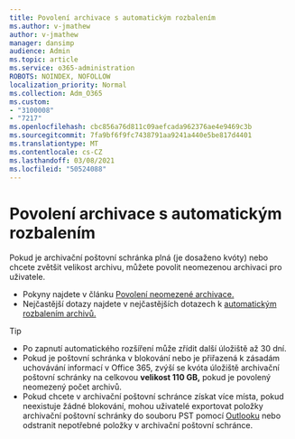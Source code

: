 ```yaml
---
title: Povolení archivace s automatickým rozbalením
ms.author: v-jmathew
author: v-jmathew
manager: dansimp
audience: Admin
ms.topic: article
ms.service: o365-administration
ROBOTS: NOINDEX, NOFOLLOW
localization_priority: Normal
ms.collection: Adm_O365
ms.custom:
- "3100008"
- "7217"
ms.openlocfilehash: cbc856a76d811c09aefcada962376ae4e9469c3b
ms.sourcegitcommit: 7fa9bf6f9fc7438791aa9241a440e5be817d4401
ms.translationtype: MT
ms.contentlocale: cs-CZ
ms.lasthandoff: 03/08/2021
ms.locfileid: "50524088"
---
```

# <a name="enable-auto-expanding-archiving"></a>Povolení archivace s automatickým rozbalením

Pokud je archivační poštovní schránka plná (je dosaženo kvóty) nebo chcete zvětšit velikost archivu, můžete povolit neomezenou archivaci pro uživatele.

- Pokyny najdete v článku [Povolení neomezené archivace.](https://docs.microsoft.com/office365/securitycompliance/enable-unlimited-archiving)
- Nejčastější dotazy najdete v nejčastějších dotazech k [automatickým rozbalením archivů.](https://blogs.technet.microsoft.com/exchange/2018/04/09/office-365-auto-expanding-archives-faq/)

> [!TIP]
>
> - Po zapnutí automatického rozšíření může zřídit další úložiště až 30 dní.
> - Pokud je poštovní schránka v blokování nebo je přiřazená k zásadám uchovávání informací v Office 365, zvýší se kvóta úložiště archivační poštovní schránky na celkovou **velikost 110 GB,** pokud je povolený neomezený počet archivů.
> - Pokud chcete v archivační poštovní schránce získat více místa, pokud neexistuje žádné blokování, mohou uživatelé exportovat položky archivační poštovní schránky do souboru PST pomocí [Outlooku](https://support.office.com/article/Export-or-backup-email-contacts-and-calendar-to-an-Outlook-pst-file-14252b52-3075-4e9b-be4e-ff9ef1068f91) nebo odstranit nepotřebné položky v archivační poštovní schránce.

